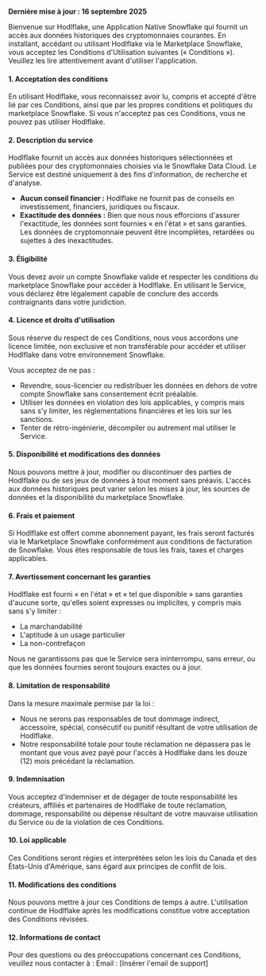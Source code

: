**Dernière mise à jour : 16 septembre 2025**

Bienvenue sur Hodlflake, une Application Native Snowflake qui fournit un accès aux données historiques des cryptomonnaies courantes. En installant, accédant ou utilisant Hodlflake via le Marketplace Snowflake, vous acceptez les Conditions d'Utilisation suivantes (« Conditions »). Veuillez les lire attentivement avant d'utiliser l'application.

#### 1. Acceptation des conditions

En utilisant Hodlflake, vous reconnaissez avoir lu, compris et accepté d'être lié par ces Conditions, ainsi que par les propres conditions et politiques du marketplace Snowflake. Si vous n'acceptez pas ces Conditions, vous ne pouvez pas utiliser Hodlflake.

#### 2. Description du service

Hodlflake fournit un accès aux données historiques sélectionnées et publiées pour des cryptomonnaies choisies via le Snowflake Data Cloud. Le Service est destiné uniquement à des fins d'information, de recherche et d'analyse.

- **Aucun conseil financier :** Hodlflake ne fournit pas de conseils en investissement, financiers, juridiques ou fiscaux.
- **Exactitude des données :** Bien que nous nous efforcions d'assurer l'exactitude, les données sont fournies « en l'état » et sans garanties. Les données de cryptomonnaie peuvent être incomplètes, retardées ou sujettes à des inexactitudes.

#### 3. Éligibilité

Vous devez avoir un compte Snowflake valide et respecter les conditions du marketplace Snowflake pour accéder à Hodlflake. En utilisant le Service, vous déclarez être légalement capable de conclure des accords contraignants dans votre juridiction.

#### 4. Licence et droits d'utilisation

Sous réserve du respect de ces Conditions, nous vous accordons une licence limitée, non exclusive et non transférable pour accéder et utiliser Hodlflake dans votre environnement Snowflake.

Vous acceptez de ne pas :

- Revendre, sous-licencier ou redistribuer les données en dehors de votre compte Snowflake sans consentement écrit préalable.
- Utiliser les données en violation des lois applicables, y compris mais sans s'y limiter, les réglementations financières et les lois sur les sanctions.
- Tenter de rétro-ingénierie, décompiler ou autrement mal utiliser le Service.

#### 5. Disponibilité et modifications des données

Nous pouvons mettre à jour, modifier ou discontinuer des parties de Hodlflake ou de ses jeux de données à tout moment sans préavis. L'accès aux données historiques peut varier selon les mises à jour, les sources de données et la disponibilité du marketplace Snowflake.

#### 6. Frais et paiement

Si Hodlflake est offert comme abonnement payant, les frais seront facturés via le Marketplace Snowflake conformément aux conditions de facturation de Snowflake. Vous êtes responsable de tous les frais, taxes et charges applicables.

#### 7. Avertissement concernant les garanties

Hodlflake est fourni « en l'état » et « tel que disponible » sans garanties d'aucune sorte, qu'elles soient expresses ou implicites, y compris mais sans s'y limiter :

- La marchandabilité
- L'aptitude à un usage particulier
- La non-contrefaçon

Nous ne garantissons pas que le Service sera ininterrompu, sans erreur, ou que les données fournies seront toujours exactes ou à jour.

#### 8. Limitation de responsabilité

Dans la mesure maximale permise par la loi :

- Nous ne serons pas responsables de tout dommage indirect, accessoire, spécial, consécutif ou punitif résultant de votre utilisation de Hodlflake.
- Notre responsabilité totale pour toute réclamation ne dépassera pas le montant que vous avez payé pour l'accès à Hodlflake dans les douze (12) mois précédant la réclamation.

#### 9. Indemnisation

Vous acceptez d'indemniser et de dégager de toute responsabilité les créateurs, affiliés et partenaires de Hodlflake de toute réclamation, dommage, responsabilité ou dépense résultant de votre mauvaise utilisation du Service ou de la violation de ces Conditions.

#### 10. Loi applicable

Ces Conditions seront régies et interprétées selon les lois du Canada et des États-Unis d'Amérique, sans égard aux principes de conflit de lois.

#### 11. Modifications des conditions

Nous pouvons mettre à jour ces Conditions de temps à autre. L'utilisation continue de Hodlflake après les modifications constitue votre acceptation des Conditions révisées.

#### 12. Informations de contact

Pour des questions ou des préoccupations concernant ces Conditions, veuillez nous contacter à :
Email : [Insérer l'email de support]
